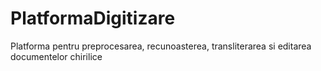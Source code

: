 # PlatformaDigitizare
Platforma pentru preprocesarea, recunoasterea, transliterarea si editarea documentelor chirilice
